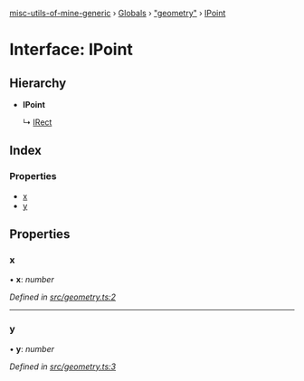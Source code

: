[misc-utils-of-mine-generic](../README.md) › [Globals](../globals.md) › ["geometry"](../modules/_geometry_.md) › [IPoint](_geometry_.ipoint.md)

# Interface: IPoint

## Hierarchy

* **IPoint**

  ↳ [IRect](_geometry_.irect.md)

## Index

### Properties

* [x](_geometry_.ipoint.md#x)
* [y](_geometry_.ipoint.md#y)

## Properties

###  x

• **x**: *number*

*Defined in [src/geometry.ts:2](https://github.com/cancerberoSgx/misc-utils-of-mine/blob/3f33ab6/misc-utils-of-mine-generic/src/geometry.ts#L2)*

___

###  y

• **y**: *number*

*Defined in [src/geometry.ts:3](https://github.com/cancerberoSgx/misc-utils-of-mine/blob/3f33ab6/misc-utils-of-mine-generic/src/geometry.ts#L3)*
